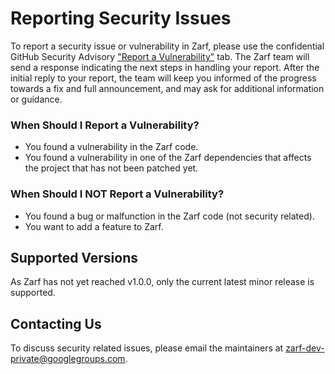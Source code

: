 # Reporting Security Issues

To report a security issue or vulnerability in Zarf, please use the confidential GitHub Security Advisory ["Report a Vulnerability"](https://github.com/zarf-dev/zarf/security/advisories) tab. The Zarf team will send a response indicating the next steps in handling your report. After the initial reply to your report, the team will keep you informed of the progress towards a fix and full announcement, and may ask for additional information or guidance.

### When Should I Report a Vulnerability?

* You found a vulnerability in the Zarf code.
* You found a vulnerability in one of the Zarf dependencies that affects the project that has not been patched yet.

### When Should I NOT Report a Vulnerability?

* You found a bug or malfunction in the Zarf code (not security related).
* You want to add a feature to Zarf.

## Supported Versions

As Zarf has not yet reached v1.0.0, only the current latest minor release is supported.

## Contacting Us

To discuss security related issues, please email the maintainers at zarf-dev-private@googlegroups.com.
